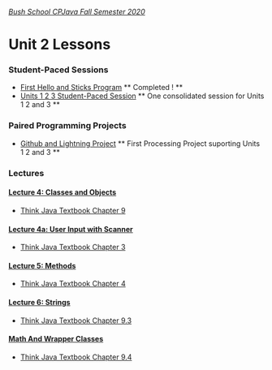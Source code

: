 [_Bush School CPJava Fall Semester 2020_](https://chandrunarayan.github.io/cpjava/)

# Unit 2 Lessons

### Student-Paced Sessions 

* [First Hello and Sticks Program](https://classroom.google.com/u/0/w/MTI2MDgzMTM2MDgw/t/all) ** Completed ! **
* [Units 1 2 3 Student-Paced Session](https://app.peardeck.com/student/tixodenzx) ** One consolidated session for Units 1 2 and 3 **

### Paired Programming Projects 

* [Github and Lightning Project](https://docs.google.com/presentation/d/1-v54sjlDWhh2NRTpCfKCnjfjBkRb68b5VSSColeW920/edit?usp=sharing) ** First Processing Project suporting Units 1 2 and 3 **

### Lectures 

#### [Lecture 4: Classes and Objects](../../lectures/lecture4.pdf)
* [Think Java Textbook Chapter 9](https://books.trinket.io/thinkjava2/chapter9.html)

#### [Lecture 4a: User Input with Scanner](../../lectures/lecture4a.pdf)
* [Think Java Textbook Chapter 3](https://books.trinket.io/thinkjava2/chapter3.html)

#### [Lecture 5: Methods](../../lectures/lecture5.pdf)
* [Think Java Textbook Chapter 4](https://books.trinket.io/thinkjava2/chapter4.html)

#### [Lecture 6: Strings](../../lectures/lecture6.pdf)
* [Think Java Textbook Chapter 9.3](https://books.trinket.io/thinkjava2/chapter9.html#sec111)

#### [Math And Wrapper Classes](../../lectures/lecture7.pdf)
* [Think Java Textbook Chapter 9.4](https://books.trinket.io/thinkjava2/chapter9.html#sec112)
